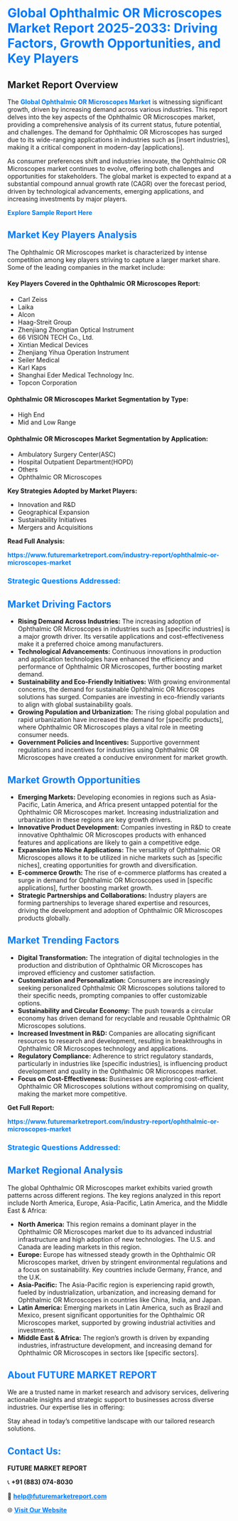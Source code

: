 <h1 style="color: #007BFF;">Global Ophthalmic OR Microscopes Market Report 2025-2033: Driving Factors, Growth Opportunities, and Key Players</h1>

<section id="overview">
<h2>Market Report Overview</h2>
<p>The <a href="https://www.futuremarketreport.com/industry-report/ophthalmic-or-microscopes-market" style="color: #007BFF; text-decoration: none;"><strong>Global Ophthalmic OR Microscopes Market</strong></a> is witnessing significant growth, driven by increasing demand across various industries. This report delves into the key aspects of the Ophthalmic OR Microscopes market, providing a comprehensive analysis of its current status, future potential, and challenges. The demand for Ophthalmic OR Microscopes has surged due to its wide-ranging applications in industries such as [insert industries], making it a critical component in modern-day [applications].</p>
<p>As consumer preferences shift and industries innovate, the Ophthalmic OR Microscopes market continues to evolve, offering both challenges and opportunities for stakeholders. The global market is expected to expand at a substantial compound annual growth rate (CAGR) over the forecast period, driven by technological advancements, emerging applications, and increasing investments by major players.</p>
</section>

<section id="overview">
<p><a href="https://www.futuremarketreport.com/request-sample/reportId=127029" style="color: #007BFF; text-decoration: none;"><strong>Explore Sample Report Here</strong></a></p>
</section>

<section id="key-players">
<h2 style="color: #007BFF;">Market Key Players Analysis</h2>
<p>The Ophthalmic OR Microscopes market is characterized by intense competition among key players striving to capture a larger market share. Some of the leading companies in the market include:</p>
<h4>Key Players Covered in the Ophthalmic OR Microscopes Report:</h4>
<ul><li>Carl Zeiss</li><li>Laika</li><li>Alcon</li><li>Haag-Streit Group</li><li>Zhenjiang Zhongtian Optical Instrument</li><li>66 VISION TECH Co., Ltd.</li><li>Xintian Medical Devices</li><li>Zhenjiang Yihua Operation Instrument</li><li>Seiler Medical</li><li>Karl Kaps</li><li>Shanghai Eder Medical Technology Inc.</li><li>Topcon Corporation</li></ul>
<h4>Ophthalmic OR Microscopes Market Segmentation by Type:</h4>
<ul><li>High End</li><li>Mid and Low Range</li></ul>

<h4>Ophthalmic OR Microscopes Market Segmentation by Application:</h4>
<ul><li>Ambulatory Surgery Center(ASC)</li><li>Hospital Outpatient Department(HOPD)</li><li>Others</li><li>Ophthalmic OR Microscopes</li></ul>
<p><strong>Key Strategies Adopted by Market Players:</strong></p>
<ul>
<li>Innovation and R&D</li>
<li>Geographical Expansion</li>
<li>Sustainability Initiatives</li>
<li>Mergers and Acquisitions</li>
</ul>
</section>

<section>
<p><strong>Read Full Analysis: </strong></p><a href="https://www.futuremarketreport.com/industry-report/ophthalmic-or-microscopes-market" style="color: #007BFF; text-decoration: none;"><strong>https://www.futuremarketreport.com/industry-report/ophthalmic-or-microscopes-market</strong></a>
<h3 style="color: #007BFF;">Strategic Questions Addressed:</h3>
</section>

<section id="driving-factors">
<h2 style="color: #007BFF;">Market Driving Factors</h2>
<ul>
<li><strong>Rising Demand Across Industries:</strong> The increasing adoption of Ophthalmic OR Microscopes in industries such as [specific industries] is a major growth driver. Its versatile applications and cost-effectiveness make it a preferred choice among manufacturers.</li>
<li><strong>Technological Advancements:</strong> Continuous innovations in production and application technologies have enhanced the efficiency and performance of Ophthalmic OR Microscopes, further boosting market demand.</li>
<li><strong>Sustainability and Eco-Friendly Initiatives:</strong> With growing environmental concerns, the demand for sustainable Ophthalmic OR Microscopes solutions has surged. Companies are investing in eco-friendly variants to align with global sustainability goals.</li>
<li><strong>Growing Population and Urbanization:</strong> The rising global population and rapid urbanization have increased the demand for [specific products], where Ophthalmic OR Microscopes plays a vital role in meeting consumer needs.</li>
<li><strong>Government Policies and Incentives:</strong> Supportive government regulations and incentives for industries using Ophthalmic OR Microscopes have created a conducive environment for market growth.</li>
</ul>
</section>

<section id="growth-opportunities">
<h2 style="color: #007BFF;">Market Growth Opportunities</h2>
<ul>
<li><strong>Emerging Markets:</strong> Developing economies in regions such as Asia-Pacific, Latin America, and Africa present untapped potential for the Ophthalmic OR Microscopes market. Increasing industrialization and urbanization in these regions are key growth drivers.</li>
<li><strong>Innovative Product Development:</strong> Companies investing in R&D to create innovative Ophthalmic OR Microscopes products with enhanced features and applications are likely to gain a competitive edge.</li>
<li><strong>Expansion into Niche Applications:</strong> The versatility of Ophthalmic OR Microscopes allows it to be utilized in niche markets such as [specific niches], creating opportunities for growth and diversification.</li>
<li><strong>E-commerce Growth:</strong> The rise of e-commerce platforms has created a surge in demand for Ophthalmic OR Microscopes used in [specific applications], further boosting market growth.</li>
<li><strong>Strategic Partnerships and Collaborations:</strong> Industry players are forming partnerships to leverage shared expertise and resources, driving the development and adoption of Ophthalmic OR Microscopes products globally.</li>
</ul>
</section>

<section id="trending-factors">
<h2 style="color: #007BFF;">Market Trending Factors</h2>
<ul>
<li><strong>Digital Transformation:</strong> The integration of digital technologies in the production and distribution of Ophthalmic OR Microscopes has improved efficiency and customer satisfaction.</li>
<li><strong>Customization and Personalization:</strong> Consumers are increasingly seeking personalized Ophthalmic OR Microscopes solutions tailored to their specific needs, prompting companies to offer customizable options.</li>
<li><strong>Sustainability and Circular Economy:</strong> The push towards a circular economy has driven demand for recyclable and reusable Ophthalmic OR Microscopes solutions.</li>
<li><strong>Increased Investment in R&D:</strong> Companies are allocating significant resources to research and development, resulting in breakthroughs in Ophthalmic OR Microscopes technology and applications.</li>
<li><strong>Regulatory Compliance:</strong> Adherence to strict regulatory standards, particularly in industries like [specific industries], is influencing product development and quality in the Ophthalmic OR Microscopes market.</li>
<li><strong>Focus on Cost-Effectiveness:</strong> Businesses are exploring cost-efficient Ophthalmic OR Microscopes solutions without compromising on quality, making the market more competitive.</li>
</ul>
</section>

<section>
<p><strong>Get Full Report: </strong></p><a href="https://www.futuremarketreport.com/industry-report/ophthalmic-or-microscopes-market" style="color: #007BFF; text-decoration: none;"><strong>https://www.futuremarketreport.com/industry-report/ophthalmic-or-microscopes-market</strong></a>
<h3 style="color: #007BFF;">Strategic Questions Addressed:</h3>
</section>


<section id="regional-analysis">
<h2 style="color: #007BFF;">Market Regional Analysis</h2>
<p>The global Ophthalmic OR Microscopes market exhibits varied growth patterns across different regions. The key regions analyzed in this report include North America, Europe, Asia-Pacific, Latin America, and the Middle East & Africa:</p>
<ul>
<li><strong>North America:</strong> This region remains a dominant player in the Ophthalmic OR Microscopes market due to its advanced industrial infrastructure and high adoption of new technologies. The U.S. and Canada are leading markets in this region.</li>
<li><strong>Europe:</strong> Europe has witnessed steady growth in the Ophthalmic OR Microscopes market, driven by stringent environmental regulations and a focus on sustainability. Key countries include Germany, France, and the U.K.</li>
<li><strong>Asia-Pacific:</strong> The Asia-Pacific region is experiencing rapid growth, fueled by industrialization, urbanization, and increasing demand for Ophthalmic OR Microscopes in countries like China, India, and Japan.</li>
<li><strong>Latin America:</strong> Emerging markets in Latin America, such as Brazil and Mexico, present significant opportunities for the Ophthalmic OR Microscopes market, supported by growing industrial activities and investments.</li>
<li><strong>Middle East & Africa:</strong> The region’s growth is driven by expanding industries, infrastructure development, and increasing demand for Ophthalmic OR Microscopes in sectors like [specific sectors].</li>
</ul>
</section>

<footer>
<h2 style="color: #007BFF;">About FUTURE MARKET REPORT</h2>
<p>We are a trusted name in market research and advisory services, delivering actionable insights and strategic support to businesses across diverse industries. Our expertise lies in offering:</p>

<p>Stay ahead in today’s competitive landscape with our tailored research solutions.</p>

<h2 style="color: #007BFF;">Contact Us:</h2>
<p><strong>FUTURE MARKET REPORT</strong></p>
<p>📞 <strong>+91 (883) 074-8030</strong></p>
<p>📧 <strong><a href="mailto:help@futuremarketreport.com" style="color: #007BFF;">help@futuremarketreport.com</a></strong></p>
<p>🌐 <strong><a href="https://www.futuremarketreport.com/" style="color: #007BFF;">Visit Our Website</a></strong></p>
</footer>